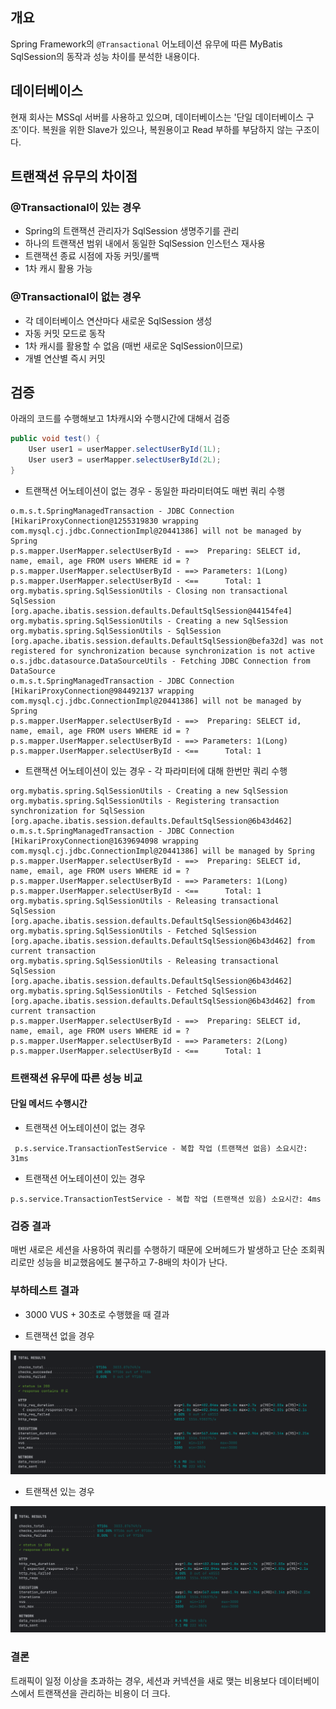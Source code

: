 ## 개요
 
Spring Framework의 `@Transactional` 어노테이션 유무에 따른 
MyBatis SqlSession의 동작과 성능 차이를 분석한 내용이다. 

## 데이터베이스
현재 회사는 MSSql 서버를 사용하고 있으며, 데이터베이스는 '단일 데이터베이스 구조'이다.
복원을 위한 Slave가 있으나, 복원용이고 Read 부하를 부담하지 않는 구조이다.

## 트랜잭션 유무의 차이점 

### @Transactional이 있는 경우
- Spring의 트랜잭션 관리자가 SqlSession 생명주기를 관리
- 하나의 트랜잭션 범위 내에서 동일한 SqlSession 인스턴스 재사용
- 트랜잭션 종료 시점에 자동 커밋/롤백
- 1차 캐시 활용 가능

### @Transactional이 없는 경우
- 각 데이터베이스 연산마다 새로운 SqlSession 생성
- 자동 커밋 모드로 동작
- 1차 캐시를 활용할 수 없음 (매번 새로운 SqlSession이므로)
- 개별 연산별 즉시 커밋

## 검증

아래의 코드를 수행해보고 1차캐시와 수행시간에 대해서 검증

```java
public void test() {
    User user1 = userMapper.selectUserById(1L);
    User user3 = userMapper.selectUserById(2L);
}
```

* 트랜잭션 어노테이션이 없는 경우 - 동일한 파라미터여도 매번 쿼리 수행
```
o.m.s.t.SpringManagedTransaction - JDBC Connection [HikariProxyConnection@1255319830 wrapping com.mysql.cj.jdbc.ConnectionImpl@20441386] will not be managed by Spring
p.s.mapper.UserMapper.selectUserById - ==>  Preparing: SELECT id, name, email, age FROM users WHERE id = ?
p.s.mapper.UserMapper.selectUserById - ==> Parameters: 1(Long)
p.s.mapper.UserMapper.selectUserById - <==      Total: 1
org.mybatis.spring.SqlSessionUtils - Closing non transactional SqlSession [org.apache.ibatis.session.defaults.DefaultSqlSession@44154fe4]
org.mybatis.spring.SqlSessionUtils - Creating a new SqlSession
org.mybatis.spring.SqlSessionUtils - SqlSession [org.apache.ibatis.session.defaults.DefaultSqlSession@befa32d] was not registered for synchronization because synchronization is not active
o.s.jdbc.datasource.DataSourceUtils - Fetching JDBC Connection from DataSource
o.m.s.t.SpringManagedTransaction - JDBC Connection [HikariProxyConnection@984492137 wrapping com.mysql.cj.jdbc.ConnectionImpl@20441386] will not be managed by Spring
p.s.mapper.UserMapper.selectUserById - ==>  Preparing: SELECT id, name, email, age FROM users WHERE id = ?
p.s.mapper.UserMapper.selectUserById - ==> Parameters: 1(Long)
p.s.mapper.UserMapper.selectUserById - <==      Total: 1
```

* 트랜잭션 어노테이션이 있는 경우 - 각 파라미터에 대해 한번만 쿼리 수행
```
org.mybatis.spring.SqlSessionUtils - Creating a new SqlSession
org.mybatis.spring.SqlSessionUtils - Registering transaction synchronization for SqlSession [org.apache.ibatis.session.defaults.DefaultSqlSession@6b43d462]
o.m.s.t.SpringManagedTransaction - JDBC Connection [HikariProxyConnection@1639694098 wrapping com.mysql.cj.jdbc.ConnectionImpl@20441386] will be managed by Spring
p.s.mapper.UserMapper.selectUserById - ==>  Preparing: SELECT id, name, email, age FROM users WHERE id = ?
p.s.mapper.UserMapper.selectUserById - ==> Parameters: 1(Long)
p.s.mapper.UserMapper.selectUserById - <==      Total: 1
org.mybatis.spring.SqlSessionUtils - Releasing transactional SqlSession [org.apache.ibatis.session.defaults.DefaultSqlSession@6b43d462]
org.mybatis.spring.SqlSessionUtils - Fetched SqlSession [org.apache.ibatis.session.defaults.DefaultSqlSession@6b43d462] from current transaction
org.mybatis.spring.SqlSessionUtils - Releasing transactional SqlSession [org.apache.ibatis.session.defaults.DefaultSqlSession@6b43d462]
org.mybatis.spring.SqlSessionUtils - Fetched SqlSession [org.apache.ibatis.session.defaults.DefaultSqlSession@6b43d462] from current transaction
p.s.mapper.UserMapper.selectUserById - ==>  Preparing: SELECT id, name, email, age FROM users WHERE id = ?
p.s.mapper.UserMapper.selectUserById - ==> Parameters: 2(Long)
p.s.mapper.UserMapper.selectUserById - <==      Total: 1
```
### 트랜잭션 유무에 따른 성능 비교

#### 단일 메서드 수행시간 
* 트랜잭션 어노테이션이 없는 경우
```
 p.s.service.TransactionTestService - 복합 작업 (트랜잭션 없음) 소요시간: 31ms
```
* 트랜잭션 어노테이션이 있는 경우
```
p.s.service.TransactionTestService - 복합 작업 (트랜잭션 있음) 소요시간: 4ms
```

### 검증 결과
매번 새로은 세션을 사용하여 쿼리를 수행하기 때문에 오버헤드가 발생하고  단순 조회쿼리로만 성능을 비교했음에도 불구하고 7-8배의 차이가 난다.

### 부하테스트 결과

* 3000 VUS + 30초로 수행했을 때 결과

* 트랜잭션 없을 경우

![img.png](img.png)

* 트랜잭션 있는 경우 

![img_1.png](img_1.png)

### 결론 

트래픽이 일정 이상을 초과하는 경우, 세션과 커넥션을 새로 맺는 비용보다 데이터베이스에서 트랜잭션을 관리하는 비용이 더 크다.